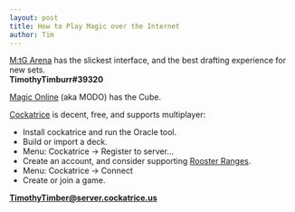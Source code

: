```yaml
---
layout: post
title: How to Play Magic over the Internet
author: Tim
---
```


[M:tG Arena](https://magic.wizards.com/en/mtgarena) has the slickest interface, and the best drafting experience for new sets.  
**TimothyTimburr#39320**

[Magic Online](https://magic.wizards.com/en/mtgo) (aka MODO) has the Cube.  

[Cockatrice]((https://cockatrice.github.io/)) is decent, free, and supports multiplayer:  
* Install cockatrice and run the Oracle tool.
* Build or import a deck.
* Menu: Cockatrice -> Register to server... 
* Create an account, and consider supporting [Rooster Ranges](https://cockatrice.us/index.php).
* Menu: Cockatrice -> Connect
* Create or join a game.

**TimothyTimber@server.cockatrice.us**